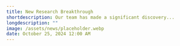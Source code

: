 ```yaml
---
title: New Research Breakthrough
shortdescription: Our team has made a significant discovery...
longdescription: ""
image: /assets/news/placeholder.webp
date: October 25, 2024 12:00 AM
---
```

